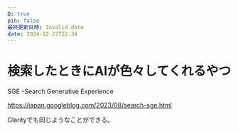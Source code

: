 ```yaml
---
Q: true
pin: false
最終更新日時: Invalid date
date: 2024-12-27T22:34
---
```

# 検索したときにAIが色々してくれるやつ

SGE -Search Generative Experience

https://japan.googleblog.com/2023/08/search-sge.html

Glarityでも同じようなことができる。